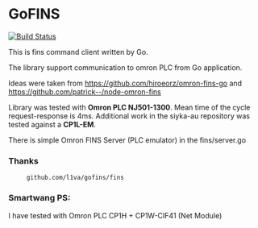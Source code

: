 # GoFINS

[![Build Status](https://travis-ci.org/l1va/gofins.svg?branch=master)](https://travis-ci.org/l1va/gofins)

This is fins command client written by Go.

The library support communication to omron PLC from Go application.

Ideas were taken from https://github.com/hiroeorz/omron-fins-go and https://github.com/patrick--/node-omron-fins

Library was tested with <b>Omron PLC NJ501-1300</b>. Mean time of the cycle request-response is 4ms.
Additional work in the siyka-au repository was tested against a <b>CP1L-EM</b>.

There is simple Omron FINS Server (PLC emulator) in the fins/server.go 

 ### Thanks
         github.com/l1va/gofins/fins


 ### Smartwang PS:

I have tested with Omron PLC CP1H + CP1W-CIF41 (Net Module) 
